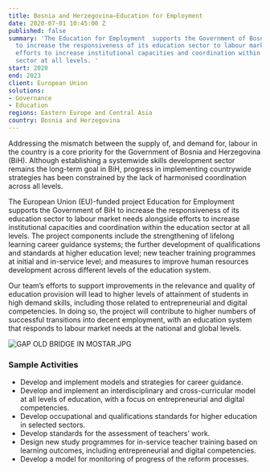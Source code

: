 ```yaml
---
title: Bosnia and Herzegovina—Education for Employment
date: 2020-07-01 10:45:00 Z
published: false
summary: 'The Education for Employment  supports the Government of Bosnia and Herzegovina
  to increase the responsiveness of its education sector to labour market needs alongside
  efforts to increase institutional capacities and coordination within the education
  sector at all levels. '
start: 2020
end: 2023
client: European Union
solutions:
- Governance
- Education
regions: Eastern Europe and Central Asia
country: Bosnia and Herzegovina
---
```


Addressing the mismatch between the supply of, and demand for, labour in the country is a core priority for the Government of Bosnia and Herzegovina (BiH). Although establishing a systemwide skills development sector remains the long-term goal in BiH, progress in implementing countrywide strategies has been constrained by the lack of harmonised coordination across all levels. 

The European Union (EU)-funded project Education for Employment  supports the Government of BiH to increase the responsiveness of its education sector to labour market needs alongside efforts to increase institutional capacities and coordination within the education sector at all levels. The project components include the strengthening of lifelong learning career guidance systems; the further development of qualifications and standards at higher education level; new teacher training programmes at initial and in-service level; and measures to improve human resources development across different levels of the education system.

Our team’s efforts to support improvements in the relevance and quality of education provision will lead to higher levels of attainment of students in high demand skills, including those related to entrepreneurial and digital competencies. In doing so, the project will contribute to higher numbers of successful transitions into decent employment, with an education system that responds to labour market needs at the national and global levels.

![GAP OLD BRIDGE IN MOSTAR.JPG](/uploads/GAP%20OLD%20BRIDGE%20IN%20MOSTAR.JPG)

### Sample Activities

* Develop and implement models and strategies for career guidance.
* Develop and implement an interdisciplinary and cross-curricular model at all levels of education, with a focus on entrepreneurial and digital competencies.
* Develop occupational and qualifications standards for higher education in selected sectors.
* Develop standards for the assessment of teachers’ work. 
* Design new study programmes for in-service teacher training based on learning outcomes, including entrepreneurial and digital competencies.
* Develop a model for monitoring of progress of the reform processes.